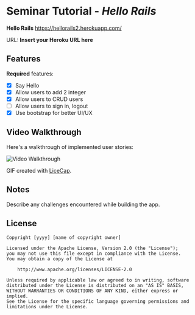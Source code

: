 # Seminar Tutorial - *Hello Rails*

**Hello Rails** https://hellorails2.herokuapp.com/

URL: **Insert your Heroku URL here**

## Features

**Required** features:
* [x] Say Hello
* [x] Allow users to add 2 integer
* [x] Allow users to CRUD users
* [ ] Allow users to sign in, logout
* [x] Use bootstrap for better UI/UX

## Video Walkthrough

Here's a walkthrough of implemented user stories:

![Video Walkthrough](relative-path-to-your-gif-file-on-github-or-absolute-path-to-file-on-imgur-or-youtube)

GIF created with [LiceCap](http://www.cockos.com/licecap/).

## Notes

Describe any challenges encountered while building the app.

## License

    Copyright [yyyy] [name of copyright owner]

    Licensed under the Apache License, Version 2.0 (the "License");
    you may not use this file except in compliance with the License.
    You may obtain a copy of the License at

        http://www.apache.org/licenses/LICENSE-2.0

    Unless required by applicable law or agreed to in writing, software
    distributed under the License is distributed on an "AS IS" BASIS,
    WITHOUT WARRANTIES OR CONDITIONS OF ANY KIND, either express or implied.
    See the License for the specific language governing permissions and
    limitations under the License.